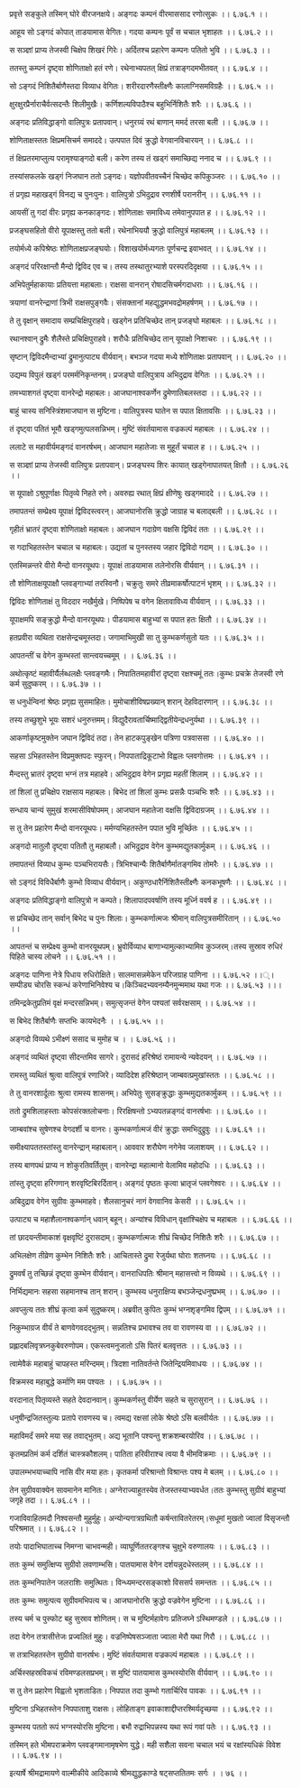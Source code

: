 प्रवृत्ते सङ्कुले तस्मिन् घोरे वीरजनक्षये।
अङ्गदः कम्पनं वीरमाससाद रणोत्सुकः ।। ६.७६.१ ।।

आहूय सो ऽङ्गदं कोपात् ताडयामास वेगितः।
गदया कम्पनः पूर्वं स चचाल भृशाहतः ।। ६.७६.२ ।।

स सञ्ज्ञां प्राप्य तेजस्वी चिक्षेप शिखरं गिरेः।
अर्दितश्च प्रहारेण कम्पनः पतितो भुवि ।। ६.७६.३ ।।

ततस्तु कम्पनं दृष्ट्वा शोणिताक्षो हतं रणे।
रथेनाभ्यपतत् क्षिप्रं तत्राङ्गदमभीतवत् ।। ६.७६.४ ।।

सो ऽङ्गदं निशितैर्बाणैस्तदा विव्याध वेगितः।
शरीरदारणैस्तीक्ष्णैः कालाग्निसमविग्रहैः ।। ६.७६.५ ।।

क्षुरक्षुरप्रैर्नाराचैर्वत्सदन्तैः शिलीमुखैः।
कर्णिशल्यविपाठैश्च बहुभिर्निशितैः शरैः ।। ६.७६.६ ।।

अङ्गदः प्रतिविद्धाङ्गो वालिपुत्रः प्रतापवान्।
धनुरग्र्यं रथं बाणान् ममर्द तरसा बली ।। ६.७६.७ ।।

शोणिताक्षस्ततः क्षिप्रमसिचर्म समाददे।
उत्पपात दिवं क्रुद्धो वेगवानविचारयन् ।। ६.७६.८ ।।

तं क्षिप्रतरमाप्लुत्य परामृश्याङ्गदो बली।
करेण तस्य तं खड्गं समाच्छिद्य ननाद च ।। ६.७६.९ ।।

तस्यांसफलके खड्गं निजघान ततो ऽङ्गदः।
यज्ञोपवीतवच्चैनं चिच्छेद कपिकुञ्जरः ।। ६.७६.१० ।।

तं प्रगृह्य महाखड्गं विनद्य च पुनःपुनः।
वालिपुत्रो ऽभिदुद्राव रणशीर्षे परानरीन् ।। ६.७६.११ ।।

आयसीं तु गदां वीरः प्रगृह्य कनकाङ्गदः।
शोणिताक्षः समाविध्य तमेवानुपपात ह ।। ६.७६.१२ ।।

प्रजङ्घसहितो वीरो यूपाक्षस्तु ततो बली।
रथेनाभिययौ क्रुद्धो वालिपुत्रं महाबलम् ।। ६.७६.१३ ।।

तयोर्मध्ये कपिश्रेष्ठः शोणिताक्षप्रजङ्घयोः।
विशाखयोर्मध्यगतः पूर्णचन्द्र इवाभवत् ।। ६.७६.१४ ।।

अङ्गदं परिरक्षान्तौ मैन्दो द्विविद एव च।
तस्य तस्थातुरभ्याशे परस्परदिदृक्षया ।। ६.७६.१५ ।।

अभिपेतुर्महाकायाः प्रतियत्ता महाबलाः।
राक्षसा वानरान् रोषादसिचर्मगदाधराः ।। ६.७६.१६ ।।

त्रयाणां वानरेन्द्राणां त्रिभी राक्षसपुङ्गवैः।
संसक्तानां महद्युद्धमभवद्रोमहर्षणम् ।। ६.७६.१७ ।।

ते तु वृक्षान् समादाय सम्प्रचिक्षिपुराहवे।
खड्गेन प्रतिचिच्छेद तान् प्रजङ्घो महाबलः ।। ६.७६.१८ ।।

रथानश्वान् द्रुमैः शैलैस्ते प्रचिक्षिपुराहवे।
शरौधैः प्रतिचिच्छेद तान् यूपाक्षो निशाचरः ।। ६.७६.१९ ।।

सृष्टान् द्विविदमैन्दाभ्यां द्रुमानुत्पाट्य वीर्यवान्।
बभञ्ज गदया मध्ये शोणिताक्षः प्रतापवान् ।। ६.७६.२० ।।

उद्यम्य विपुलं खड्गं परमर्मनिकृन्तनम्।
प्रजङ्घो वालिपुत्राय अभिदुद्राव वेगितः ।। ६.७६.२१ ।।

तमभ्याशगतं दृष्ट्वा वानरेन्द्रो महाबलः।
आजघानाश्वकर्णेन द्रुमेणातिबलस्तदा ।। ६.७६.२२ ।।

बाहुं चास्य सनिस्त्रिंशमाजघान स मुष्टिना।
वालिपुत्रस्य घातेन स पपात क्षितावसिः ।। ६.७६.२३ ।।

तं दृष्ट्वा पतितं भूमौ खड्गमुत्पलसन्निभम्।
मुष्टिं संवर्तयामास वज्रकल्पं महाबलः ।। ६.७६.२४ ।।

ललाटे स महावीर्यमङ्गदं वानरर्षभम्।
आजघान महातेजाः स मुहूर्तं चचाल ह ।। ६.७६.२५ ।।

स सञ्ज्ञां प्राप्य तेजस्वी वालिपुत्रः प्रतापवान्।
प्रजङ्घस्य शिरः कायात् खड्गेनापातयत् क्षितौ ।। ६.७६.२६ ।।

स यूपाक्षो ऽश्रुपूर्णाक्षः पितृव्ये निहते रणे।
अवरुह्य रथात् क्षिप्रं क्षीणेषुः खड्गमाददे ।। ६.७६.२७ ।।

तमापतन्तं सम्प्रेक्ष्य यूपाक्षं द्विविदस्त्वरन्।
आजघानोरसि क्रुद्धो जाग्राह च बलाद्बली ।। ६.७६.२८ ।।

गृहीतं भ्रातरं दृष्ट्वा शोणिताक्षो महाबलः।
आजघान गदाग्रेण वक्षसि द्विविदं ततः ।। ६.७६.२९ ।।

स गदाभिहतस्तेन चचाल च महाबलः।
उद्यतां च पुनस्तस्य जहार द्विविदो गदाम् ।। ६.७६.३० ।।

एतस्मिन्नन्तरे वीरो मैन्दो वानरयूथपः।
यूपाक्षं ताडयामास तलेनोरसि वीर्यवान् ।। ६.७६.३१ ।।

तौ शोणिताक्षयूपाक्षौ प्लवङ्गाभ्यां तरस्विनौ।
चक्रुतुः समरे तीव्रमाकर्षोत्पाटनं भृशम् ।। ६.७६.३२ ।।

द्विविदः शोणिताक्षं तु विददार नखैर्मुखे।
निष्पिपेष च वगेन क्षितावाविध्य वीर्यवान् ।। ६.७६.३३ ।।

यूपाक्षमपि सङ्क्रुद्धो मैन्दो वानरयूथपः।
पीडयामास बाहुभ्यां स पपात हतः क्षितौ ।। ६.७६.३४ ।।

हतप्रवीरा व्यथिता राक्षसेन्द्रचमूस्तदा।
जगामाभिमुखी सा तु कुम्भकर्णसुतो यतः ।। ६.७६.३५ ।।

आपतन्तीं च वेगेन कुम्भस्तां सान्त्वयच्चमूम् ।
। ६.७६.३६ ।।

अथोत्कृष्टं महावीर्यैर्लब्धलक्षैः प्लवङ्गमैः।
निपातितमहावीरां दृष्ट्वा रक्षश्चमूं ततः।कुम्भः प्रचक्रे तेजस्वी रणे कर्म सुदुष्करम् ।। ६.७६.३७ ।।

स धनुर्धन्विनां श्रेष्ठः प्रगृह्य सुसमाहितः।
मुमोचाशीविषप्रख्यान् शरान् देहविदारणान् ।। ६.७६.३८ ।।

तस्य तच्छुशुभे भूयः सशरं धनुरुत्तमम्।
विद्युदैरावतार्चिष्माद्द्वितीयेन्द्रधनुर्यथा ।। ६.७६.३९ ।।

आकर्णाकृष्टमुक्तेन जघान द्विविदं तदा।
तेन हाटकपुङ्खेन पत्रिणा पत्रवाससा ।। ६.७६.४० ।।

सहसा ऽभिहतस्तेन विप्रमुक्तपदः स्फुरन्।
निपपाताद्रिकूटाभो विह्वलः प्लवगोत्तमः ।। ६.७६.४१ ।।

मैन्दस्तु भ्रातरं दृष्ट्वा भग्नं तत्र महाहवे।
अभिदुद्राव वेगेन प्रगृह्य महतीं शिलाम् ।। ६.७६.४२ ।।

तां शिलां तु प्रचिक्षेप राक्षसाय महाबलः।
बिभेद तां शिलां कुम्भः प्रसन्नैः पञ्चभिः शरैः ।। ६.७६.४३ ।।

सन्धाय चान्यं सुमुखं शरमासीविषोपमम्।
आजघान महातेजा वक्षसि द्विविदाग्रजम् ।। ६.७६.४४ ।।

स तु तेन प्रहारेण मैन्दो वानरयूथपः।
मर्मण्यभिहतस्तेन पपात भुवि मूर्च्छितः ।। ६.७६.४५ ।।

अङ्गदो मातुलौ दृष्ट्वा पतितौ तु महाबलौ।
अभिदुद्राव वेगेन कुम्भमद्युतकार्मुकम् ।। ६.७६.४६ ।।

तमापतन्तं विव्याध कुम्भः पञ्चभिरायसैः।
त्रिभिश्चान्यैः शितैर्बाणैर्मातङ्गमिव तोमरैः ।। ६.७६.४७ ।।

सो ऽङ्गदं विविधैर्बाणैः कुम्भो विव्याध वीर्यवान्।
अकुण्ठधारैर्निशितैस्तीक्ष्णैः कनकभूषणैः ।। ६.७६.४८ ।।

अङ्गदः प्रतिविद्धाङ्गो वालिपुत्रो न कम्पते।
शिलापादपवर्षाणि तस्य मूर्ध्नि ववर्ष ह ।। ६.७६.४९ ।।

स प्रचिच्छेद तान् सर्वान् बिभेद च पुनः शिलाः।
कुम्भकर्णात्मजः श्रीमान् वालिपुत्रसमीरितान् ।। ६.७६.५० ।।

आपतन्तं च सम्प्रेक्ष्य कुम्भो वानरयूथपम्।
भ्रुवोर्विव्याध बाणाभ्यामुल्काभ्यामिव कुञ्जरम्।तस्य सुस्राव रुधिरं पिहिते चास्य लोचने ।। ६.७६.५१ ।।

अङ्गदः पाणिना नेत्रे पिधाय रुधिरोक्षिते।
सालमासन्नमेकेन परिजग्राह पाणिना ।। ६.७६.५२ ।।्।सम्पीड्य चोरसि स्कन्धं करेणाभिनिवेश्य च।किञ्चिदभ्यवनम्यैनमुन्ममाथ यथा गजः ।। ६.७६.५३ ।।।

तमिन्द्रकेतुप्रतिमं वृक्षं मन्दरसन्निभम्।
समुत्सृजन्तं वेगेन पश्यतां सर्वरक्षसाम् ।। ६.७६.५४ ।।

स बिभेद शितैर्बाणैः सप्तभिः कायभेदनैः ।
। ६.७६.५५ ।।

अङ्गदो विव्यथे ऽभीक्ष्णं ससाद च मुमोह च ।
। ६.७६.५६ ।।

अङ्गदं व्यथितं दृष्ट्वा सीदन्तमिव सागरे।
दुरासदं हरिश्रेष्ठं रामायन्ये न्यवेदयन् ।। ६.७६.५७ ।।

रामस्तु व्यथितं श्रुत्वा वालिपुत्रं रणाजिरे।
व्यादिदेश हरिश्रेष्ठान् जाम्बवत्प्रमुखांस्ततः ।। ६.७६.५८ ।।

ते तु वानरशार्दूलाः श्रुत्वा रामस्य शासनम्।
अभिपेतुः सुसङ्क्रुद्धाः कुम्भमुद्यतकार्मुकम् ।। ६.७६.५९ ।।

ततो द्रुमशिलाहस्ताः कोपसंरक्तलोचनाः।
रिरक्षिषन्तो ऽभ्यपतन्नङ्गदं वानरर्षभाः ।। ६.७६.६० ।।

जाम्बवांश्च सुषेणश्च वेगदर्शी च वानरः।
कुम्भकर्णात्मजं वीरं क्रुद्धाः समभिदुद्रुवुः ।। ६.७६.६१ ।।

समीक्ष्यापततस्तांस्तु वानरेन्द्रान् महाबलान्।
आववार शरौघेण नगेनेव जलाशयम् ।। ६.७६.६२ ।।

तस्य बाणपथं प्राप्य न शोकुरतिवर्तितुम्।
वानरेन्द्रा महात्मानो वेलामिव महोदधिः ।। ६.७६.६३ ।।

तांस्तु दृष्ट्वा हरिगणान् शरवृष्टिबिरर्दितान्।
अङ्गदं पृष्ठतः कृत्वा भ्रातृजं प्लवगेश्वरः ।। ६.७६.६४ ।।

अबिदुद्राव वेगेन सुग्रीवः कुम्भमाहवे।
शैलसानुचरं नागं वेगवानिव केसरी ।। ६.७६.६५ ।।

उत्पाट्य च महाशैलानश्वकर्णान् धवान् बहून्।
अन्यांश्च विविधान् वृक्षांश्चिक्षेप च महाबलः ।। ६.७६.६६ ।।

तां छादयन्तीमाकाशं वृक्षवृष्टिं दुरासदाम्।
कुम्भकर्णात्मजः शीघ्रं चिच्छेद निशितैः शरैः ।। ६.७६.६७ ।।

अभिलक्षेण तीव्रेण कुम्भेन निशितैः शरैः।
आचितास्ते द्रुमा रेजुर्यथा घोराः शतघ्नयः ।। ६.७६.६८ ।।

द्रुमवर्षं तु तच्छिन्नं दृष्ट्वा कुम्भेन वीर्यवान्।
वानराधिपतिः श्रीमान् महासत्त्वो न विव्यथे ।। ६.७६.६९ ।।

निर्भिद्यमानः सहसा सहमानश्च तान् शरान्।
कुम्भस्य धनुराक्षिप्य बभञ्जेन्द्रधनुष्प्रभम् ।। ६.७६.७० ।।

अवप्लुत्य ततः शीघ्रं कृत्वा कर्म सुदुष्करम्।
अब्रवीत् कुपितः कुम्भं भग्नशृङ्गमिव द्विपम् ।। ६.७६.७१ ।।

निकुम्भाग्रज वीर्यं ते बाणवेगवदद्भुतम्।
सन्नतिश्च प्रभावश्च तव वा रावणस्य वा ।। ६.७६.७२ ।।

प्रह्लादबलिवृत्रघ्नकुबेवरुणोपम।
एकस्त्वमनुजातो ऽसि पितरं बलवृत्ततः ।। ६.७६.७३ ।।

त्वामेवैकं महाबाहुं चापहस्त मरिन्दमम्।
त्रिदशा नातिवर्तन्ते जितेन्द्रियमिवाधयः ।। ६.७६.७४ ।।

विक्रमस्व महाबुद्धे कर्माणि मम पश्यतः ।
। ६.७६.७५ ।।

वरदानात् पितृव्यस्ते सहते देवदानवान्।
कुम्भकर्णस्तु वीर्येण सहते च सुरासुरान् ।। ६.७६.७६ ।।

धनुषीन्द्रजितस्तुल्यः प्रतापे रावणस्य च।
त्वमद्य रक्षसां लोके श्रेष्ठो ऽसि बलवीर्यतः ।। ६.७६.७७ ।।

महाविमर्दं समरे मया सह तवाद्भुतम्।
अद्य भूतानि पश्यन्तु शक्रशम्बरयोरिव ।। ६.७६.७८ ।।

कृतमप्रतिमं कर्म दर्शितं चास्त्रकौशलम्।
पातिता हरिवीराश्च त्वया वै भीमविक्रमाः ।। ६.७६.७९ ।।

उपालम्भभयाच्चापि नासि वीर मया हतः।
कृतकर्मा परिश्रान्तो विश्रान्तः पश्य मे बलम् ।। ६.७६.८० ।।

तेन सुग्रीववाक्येन सावमानेन मानितः।
अग्नेराज्याहुतस्येव तेजस्तस्याभ्यवर्धत।ततः कुम्भस्तु सुग्रीवं बाहुभ्यां जगृहे तदा ।। ६.७६.८१ ।।

गजाविवाहितमदौ निश्वसन्तौ मुहुर्मुहुः।
अन्योन्यगात्रग्रथितौ कर्षन्तावितरेतरम्।सधूमां मुखतो ज्वालां विसृजन्तौ परिश्रमात् ।। ६.७६.८२ ।।

तयोः पादाभिघाताच्च निमग्ना चाभवन्मही।
व्याघूर्णिततरङ्गश्च चुक्षुभे वरुणालयः ।। ६.७६.८३ ।।

ततः कुम्भं समुत्क्षिप्य सुग्रीवो लवणाम्भसि।
पातयामास वेगेन दर्शयन्नुदधेस्तलम् ।। ६.७६.८४ ।।

ततः कुम्भनिपातेन जलराशिः समुत्थितः।
विन्ध्यमन्दरसङ्काशो विससर्प समन्ततः ।। ६.७६.८५ ।।

ततः कुम्भः समुत्पत्य सुग्रीवमभिपत्य च।
आजघानोरसि क्रुद्धो वज्रवेगेन मुष्टिना ।। ६.७६.८६ ।।

तस्य चर्म च पुस्फोट बहु सुस्राव शोणितम्।
स च मुष्टिर्महावेगः प्रतिजघ्ने ऽस्थिमण्डले ।। ६.७६.८७ ।।

तदा वेगेन तत्रासीत्तेजः प्रज्वलितं मुहुः।
वज्रनिष्पेषसञ्जाता ज्वाला मेरौ यथा गिरौ ।। ६.७६.८८ ।।

स तत्राभिहतस्तेन सुग्रीवो वानरर्षभः।
मुष्टिं संवर्तयामास वज्रकल्पं महाबलः ।। ६.७६.८९ ।।

अर्चिस्सहस्रविकचं रविमण्डलसप्रभम्।
स मुष्टिं पातयामास कुम्भस्योरसि वीर्यवान् ।। ६.७६.९० ।।

स तु तेन प्रहारेण विह्वलो भृशताडितः।
निपपात तदा कुम्भो गतार्चिरिव पावकः ।। ६.७६.९१ ।।

मुष्टिना ऽभिहतस्तेन निपपाताशु राक्षसः।
लोहिताङ्ग इवाकाशाद्दीप्तरश्मिर्यदृच्छया ।। ६.७६.९२ ।।

कुम्भस्य पततो रूपं भग्नस्योरसि मुष्टिना।
बभौ रुद्राभिपन्नस्य यथा रूपं गवां पतेः ।। ६.७६.९३ ।।

तस्मिन् हते भीमपराक्रमेण प्लवङ्गमानामृषभेण युद्धे।
मही सशैला सवना चचाल भयं च रक्षांस्यधिकं विवेश ।। ६.७६.९४ ।।

इत्यार्षे श्रीमद्रामायणे वाल्मीकीये आदिकाव्ये श्रीमद्युद्धकाण्डे षट्सप्ततितमः सर्गः ।
। ७६ ।।

